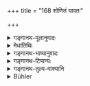 +++
title = "168 शोणितं यावतः"

+++

<details><summary>गङ्गानथ-मूलानुवादः</summary>

As many particles of dust the blood takes up from the ground, during so many years is the blood-spiller devoured by others in the other world.—(168)
</details>

<details><summary>मेधातिथिः</summary>

ईषत्प्रहारे पूर्वफलम् । अधिके तु **पांसवो** रजांसि धूल्यवयवास् तान् **यावन्तो** यत्परिमाणान् **गृह्णाति** संहन्ति ब्राह्मणाङ्गच्युतं भूमिपतितं लोहितम्, **तावतो ऽब्दांस्** तावन्ति वर्षाण्य् **अमुत्र** परलोके **ऽद्यते** श्वशृगालैर् यः **शोषितस्योत्पादकः** प्रहर्ता ॥ ४.१६८ ॥
</details>

<details><summary>गङ्गानथ-भाष्यानुवादः</summary>

The result mentioned in the preceding verse accrues in the case of light hurt; when, however, the hurt is serious,—‘*as many particles of dust are taken up*’—coagulated—by the blood falling from the Brāhmaṇa’s body, on the ground;—‘*during so many years*’—‘*in the other world*’—The ‘*blood-spiller*’—the man who struck—‘*is devoured*’ by dogs and jackals.—(168).
</details>

<details><summary>गङ्गानथ-टिप्पन्यः</summary>

*Cf*. 11.208.

This verse is quoted in *Aparārka* (p. 223).
</details>

<details><summary>गङ्गानथ-तुल्य-वाक्यानि</summary>

**(verses 4.167-168)  
**

See Comparative notes for [Verse
4.167].
</details>

<details><summary>Bühler</summary>

168	As many particles of dust as the blood takes up from the ground, during so many years the spiller of the blood will be devoured by other (animals) in the next world.
</details>
